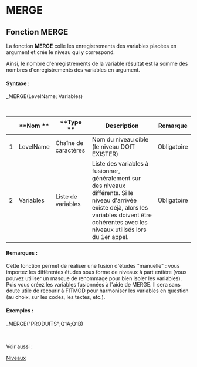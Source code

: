 # MERGE

## Fonction MERGE

La fonction **MERGE** colle les enregistrements des variables placées en argument et crée le niveau qui y correspond.

Ainsi, le nombre d'enregistrements de la variable résultat est la somme des nombres d'enregistrements des variables en argument.

#### Syntaxe :&nbsp;

\_MERGE(LevelName; Variables)

&nbsp;

| &nbsp; | **Nom ** | **Type ** | **Description** | **Remarque** |
| --- | --- | --- | --- | --- |
| &#49; | LevelName | Chaîne de caractères | Nom du niveau cible (le niveau DOIT EXISTER) | Obligatoire |
| &#50; | Variables | Liste de variables | Liste des variables à fusionner, généralement sur des niveaux différents. Si le niveau d'arrivée existe déjà, alors les variables doivent être cohérentes avec les niveaux utilisés lors du 1er appel. | Obligatoire |


#### Remarques :

Cette fonction permet de réaliser une fusion d'études "manuelle" : vous importez les différentes études sous forme de niveaux à part entière (vous pouvez utiliser un masque de renommage pour bien isoler les variables). Puis vous créez les variables fusionnées à l'aide de MERGE. Il sera sans doute utile de recourir à FITMOD pour harmoniser les variables en question (au choix, sur les codes, les textes, etc.).

#### Exemples :

\_MERGE("PRODUITS";Q1A;Q1B)

&nbsp;

Voir aussi :&nbsp;

[Niveaux](<Niveaux1.md>)

